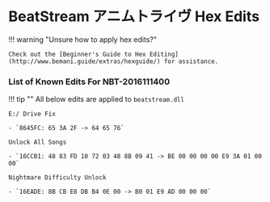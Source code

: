 # BeatStream アニムトライヴ Hex Edits

!!! warning "Unsure how to apply hex edits?"

	Check out the [Beginner's Guide to Hex Editing](http://www.bemani.guide/extras/hexguide/) for assistance.

### List of Known Edits For NBT-2016111400

!!! tip ""
	All below edits are applied to `beatstream.dll` 

	E:/ Drive Fix

	- `8645FC: 65 3A 2F -> 64 65 76`

	Unlock All Songs

	- `16CCB1: 48 83 FD 10 72 03 48 8B 09 41 -> BE 00 00 00 00 E9 3A 01 00 00`

	Nightmare Difficulty Unlock

	- `16EADE: 8B CB E8 DB B4 0E 00 -> B0 01 E9 AD 00 00 00`